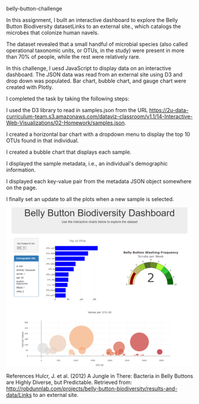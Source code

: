 belly-button-challenge

In this assignment, I built an interactive dashboard to explore the Belly Button Biodiversity datasetLinks to an external site., which catalogs the microbes that colonize human navels.

The dataset revealed that a small handful of microbial species (also called operational taxonomic units, or OTUs, in the study) were present in more than 70% of people, while the rest were relatively rare.

In this challenge, I uesd JavaScript to display data on an interactive dashboard. The JSON data was read from an external site using D3 and drop down was  populated.
Bar chart, bubble chart, and gauge chart were created with Plotly. 

I completed the task by taking the following steps:

   I used the D3 library to read in samples.json from the URL https://2u-data-curriculum-team.s3.amazonaws.com/dataviz-classroom/v1.1/14-Interactive-Web-Visualizations/02-Homework/samples.json.

   I created a horizontal bar chart with a dropdown menu to display the top 10 OTUs found in that individual.

   I created a bubble chart that displays each sample.

   I displayed the sample metadata, i.e., an individual's demographic information.

   I displayed each key-value pair from the metadata JSON object somewhere on the page.
   
   I finally set an update to all the plots when a new sample is selected.


![Alt text](Dashboard_Screenshot.png)


References
Hulcr, J. et al. (2012) A Jungle in There: Bacteria in Belly Buttons are Highly Diverse, but Predictable. Retrieved from: http://robdunnlab.com/projects/belly-button-biodiversity/results-and-data/Links to an external site.

